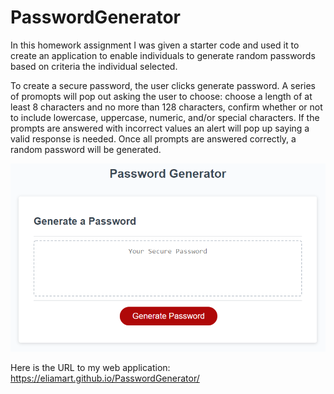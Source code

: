 # PasswordGenerator

In this homework assignment I was given a starter code and used it to create an application to enable individuals to generate random passwords based on criteria the individual selected. 

To create a secure password, the user clicks generate password. A series of promopts will pop out asking the user to choose: choose a length of at least 8 characters and no more than 128 characters, confirm whether or not to include lowercase, uppercase, numeric, and/or special characters. If the prompts are answered with incorrect values an alert will pop up saying a valid response is needed. Once all prompts are answered correctly, a random password will be generated. 

![Here is a photo of the application.](./Assets/03-javascript-homework-demo.png)

Here is the URL to my web application: https://eliamart.github.io/PasswordGenerator/
